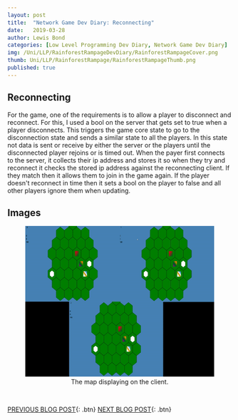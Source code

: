 ```yaml
---
layout: post
title:  "Network Game Dev Diary: Reconnecting"
date:   2019-03-28
author: Lewis Bond
categories: [Low Level Programming Dev Diary, Network Game Dev Diary]
img: /Uni/LLP/RainforestRampageDevDiary/RainforestRampageCover.png
thumb: Uni/LLP/RainforestRampage/RainforestRampageThumb.png
published: true
---
```

<!--more-->

## Reconnecting

For the game, one of the requirements is to allow a player to disconnect and reconnect. For this, I used a bool on the server that gets set to true when a player disconnects. This triggers the game core state to go to the disconnection state and sends a similar state to all the players. In this state not data is sent or receive by either the server or the players until the disconnected player rejoins or is timed out. When the payer first connects to the server, it collects their ip address and stores it so when they try and reconnect it checks the stored ip address against the reconnecting client. If they match then it allows them to join in the game again. If the player doesn't reconnect in time then it sets a bool on the player to false and all other players ignore them when updating.

## Images

<center>
	<figure>
<a href="/assets/img/blog//Uni/LLP/RainforestRampageDevDiary/Reconnecting.gif"><img src="/assets/img/blog//Uni/LLP/RainforestRampageDevDiary/Reconnecting.gif" width = "600" height = "338"></a>
		<figcaption>The map displaying on the client.</figcaption>
	</figure>
</center>

<br/>

[PREVIOUS BLOG POST](https://lbondi7.github.io/low%20level%20programming%20dev%20diary/network%20game%20dev%20diary/llp-dd-network-rr-5){: .btn} [NEXT BLOG POST](https://lbondi7.github.io/low%20level%20programming%20dev%20diary/network%20game%20dev%20diary/llp-dd-network-rr-7){: .btn}
